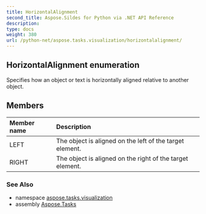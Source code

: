 ```yaml
---
title: HorizontalAlignment
second_title: Aspose.Sildes for Python via .NET API Reference
description: 
type: docs
weight: 380
url: /python-net/aspose.tasks.visualization/horizontalalignment/
---
```


## HorizontalAlignment enumeration

Specifies how an object or text is horizontally aligned relative to another object.

## Members
| Member name | Description |
| :- | :- |
|LEFT|The object is aligned on the left of the target element.|
|RIGHT|The object is aligned on the right of the target element.|

### See Also

* namespace [aspose.tasks.visualization](/python-net/aspose.tasks.visualization/)
* assembly [Aspose.Tasks](/tasks/python-net/)

